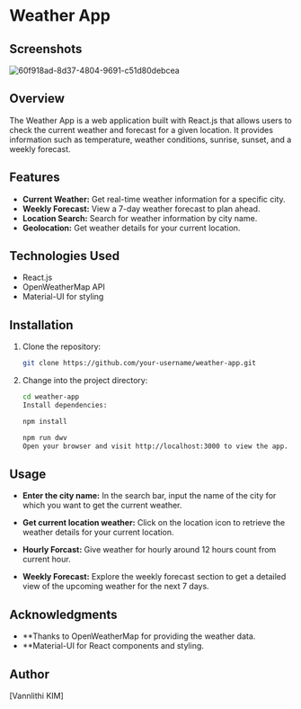 # Weather App

## Screenshots

![60f918ad-8d37-4804-9691-c51d80debcea](https://github.com/vannlithi168/Weather-Project/assets/137028238/84d127df-7e57-43df-929c-5d8877d57fa8)

## Overview

The Weather App is a web application built with React.js that allows users to check the current weather and forecast for a given location. It provides information such as temperature, weather conditions, sunrise, sunset, and a weekly forecast.

## Features

- **Current Weather:** Get real-time weather information for a specific city.
- **Weekly Forecast:** View a 7-day weather forecast to plan ahead.
- **Location Search:** Search for weather information by city name.
- **Geolocation:** Get weather details for your current location.

## Technologies Used

- React.js
- OpenWeatherMap API
- Material-UI for styling

## Installation

1. Clone the repository:

   ```bash
   git clone https://github.com/your-username/weather-app.git
   ```
2. Change into the project directory:

    ```bash
    cd weather-app
    Install dependencies:
    ```

    ```bash
    npm install
    ```
  
    ```bash
    npm run dwv
    Open your browser and visit http://localhost:3000 to view the app.
    ```

## Usage

- **Enter the city name:** In the search bar, input the name of the city for which you want to get the current weather.

- **Get current location weather:** Click on the location icon to retrieve the weather details for your current location.

- **Hourly Forcast:** Give weather for hourly around 12 hours count from current hour.

- **Weekly Forecast:** Explore the weekly forecast section to get a detailed view of the upcoming weather for the next 7 days.


## Acknowledgments
- **Thanks to OpenWeatherMap for providing the weather data.
- **Material-UI for React components and styling.

## Author
[Vannlithi KIM]
